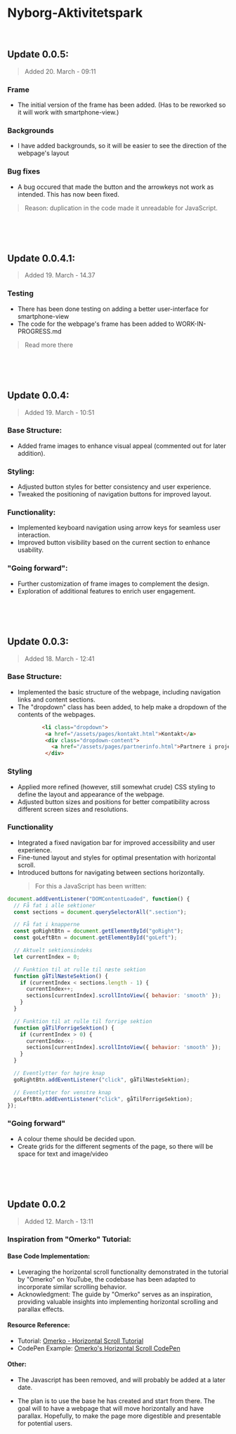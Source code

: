 # Nyborg-Aktivitetspark

<br>

## Update 0.0.5:
> Added 20. March - 09:11

### Frame
- The initial version of the frame has been added. (Has to be reworked so it will work with smartphone-view.)

### Backgrounds
- I have added backgrounds, so it will be easier to see the direction of the webpage's layout

### Bug fixes
- A bug occured that made the button and the arrowkeys not work as intended. This has now been fixed.
> Reason: duplication in the code made it unreadable for JavaScript.



<br>
<br>
<br>



## Update 0.0.4.1:
> Added 19. March - 14.37

### Testing
- There has been done testing on adding a better user-interface for
  smartphone-view
- The code for the webpage's frame has been added to WORK-IN-PROGRESS.md
>Read more there


<br>
<br>
<br>


## Update 0.0.4:
> Added 19. March - 10:51

### Base Structure:
- Added frame images to enhance visual appeal (commented out for later addition).

### Styling:
- Adjusted button styles for better consistency and user experience.
- Tweaked the positioning of navigation buttons for improved layout.

### Functionality:
- Implemented keyboard navigation using arrow keys for seamless user interaction.
- Improved button visibility based on the current section to enhance usability.

### "Going forward":
- Further customization of frame images to complement the design.
- Exploration of additional features to enrich user engagement.


<br>
<br>
<br>



## Update 0.0.3:
> Added 18. March - 12:41

### Base Structure:
- Implemented the basic structure of the webpage, including navigation links and content sections.
- The "dropdown" class has been added, to help make a dropdown of the contents of the webpages.
  
```html
           <li class="dropdown">
            <a href="/assets/pages/kontakt.html">Kontakt</a>
            <div class="dropdown-content">
              <a href="/assets/pages/partnerinfo.html">Partnere i projektet</a>
            </div>
  ```
        
### Styling
- Applied more refined (however, still somewhat crude) CSS styling to define the layout and appearance of the webpage.
- Adjusted button sizes and positions for better compatibility across different screen sizes and resolutions.

### Functionality
- Integrated a fixed navigation bar for improved accessibility and user experience.
- Fine-tuned layout and styles for optimal presentation with horizontal scroll.
- Introduced buttons for navigating between sections horizontally.
  > For this a JavaScript has been written:
```js
document.addEventListener("DOMContentLoaded", function() {
  // Få fat i alle sektioner
  const sections = document.querySelectorAll(".section");

  // Få fat i knapperne
  const goRightBtn = document.getElementById("goRight");
  const goLeftBtn = document.getElementById("goLeft");

  // Aktuelt sektionsindeks
  let currentIndex = 0;

  // Funktion til at rulle til næste sektion
  function gåTilNæsteSektion() {
    if (currentIndex < sections.length - 1) {
      currentIndex++;
      sections[currentIndex].scrollIntoView({ behavior: 'smooth' });
    }
  }

  // Funktion til at rulle til forrige sektion
  function gåTilForrigeSektion() {
    if (currentIndex > 0) {
      currentIndex--;
      sections[currentIndex].scrollIntoView({ behavior: 'smooth' });
    }
  }

  // Eventlytter for højre knap
  goRightBtn.addEventListener("click", gåTilNæsteSektion);

  // Eventlytter for venstre knap
  goLeftBtn.addEventListener("click", gåTilForrigeSektion);
});

  ```

### "Going forward"
- A colour theme should be decided upon.
- Create grids for the different segments of the page, so there will be space for text and image/video
 

<br>
<br>
<br>

## Update 0.0.2
> Added 12. March - 13:11

### Inspiration from "Omerko" Tutorial:
#### Base Code Implementation:
- Leveraging the horizontal scroll functionality demonstrated in the tutorial by "Omerko" on YouTube, the codebase has been adapted to incorporate similar scrolling behavior.
- Acknowledgment: The guide by "Omerko" serves as an inspiration, providing valuable insights into implementing horizontal scrolling and parallax effects.

#### Resource Reference:
- Tutorial: [Omerko - Horizontal Scroll Tutorial](https://www.youtube.com/watch?v=JgrZOom6jMg)
- CodePen Example: [Omerko's Horizontal Scroll CodePen](https://codepen.io/omerko96/pen/abNPMbb)

#### Other:
- The Javascript has been removed, and will probably be added at a later date. 

- The plan is to use the base he has created and start from there. The goal will to have a webpage that will move horizontally and have parallax. Hopefully, to make the page more 
  digestible and presentable for potential users.

